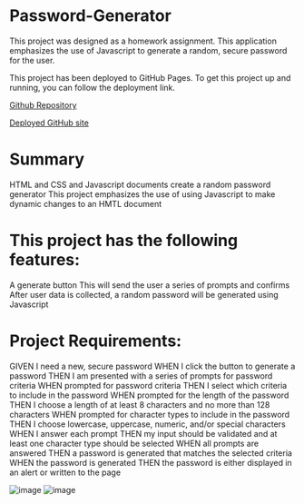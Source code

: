 # Password-Generator
This project was designed as a homework assignment.
This application emphasizes the use of Javascript to generate a random, secure password for the user.

This project has been deployed to GitHub Pages. To get this project up and running, you can follow the deployment link. 



[Github Repository](https://github.com/Irina256/password-generator)

[Deployed GitHub site](https://github.com/Irina256/password-generator)


# Summary
HTML and CSS and Javascript documents create a random password generator
This project emphasizes the use of using Javascript to make dynamic changes to an HMTL document


# This project has the following features:
A generate button
This will send the user a series of prompts and confirms
After user data is collected, a random password will be generated using Javascript




# Project Requirements:
GIVEN I need a new, secure password
WHEN I click the button to generate a password
THEN I am presented with a series of prompts for password criteria
WHEN prompted for password criteria
THEN I select which criteria to include in the password
WHEN prompted for the length of the password
THEN I choose a length of at least 8 characters and no more than 128 characters
WHEN prompted for character types to include in the password
THEN I choose lowercase, uppercase, numeric, and/or special characters
WHEN I answer each prompt
THEN my input should be validated and at least one character type should be selected
WHEN all prompts are answered
THEN a password is generated that matches the selected criteria
WHEN the password is generated
THEN the password is either displayed in an alert or written to the page

![image](https://user-images.githubusercontent.com/43459199/97827470-65950500-1c92-11eb-88dc-9df89de04aaa.png)
![image](https://user-images.githubusercontent.com/43459199/97827546-9ffea200-1c92-11eb-8415-dc7cd217fba5.png)


